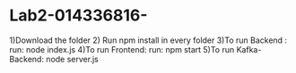 # Lab2-014336816-

1)Download the folder
2) Run npm install in every folder 
3)To run Backend : run: node index.js
4)To run Frontend: run: npm start
5)To run Kafka-Backend: node server.js
